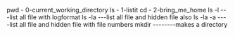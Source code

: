 pwd - 0-current_working_directory
ls - 1-listit
cd - 2-bring_me_home
ls -l  ---list all file with logformat
ls -la ---list all file and hidden file also
ls -la -a  ----list all file and hidden file with file numbers
mkdir --------makes a directory
